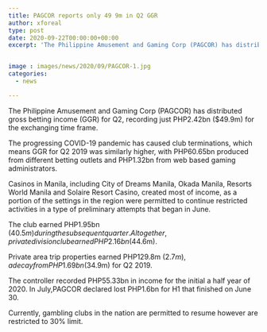 ```yaml
---
title: PAGCOR reports only 49 9m in Q2 GGR
author: xforeal 
type: post
date: 2020-09-22T00:00:00+00:00
excerpt: 'The Philippine Amusement and Gaming Corp (PAGCOR) has distributed gross betting income (GGR) for Q2, recording just PHP2 '


image : images/news/2020/09/PAGCOR-1.jpg
categories:
  - news

---
```

The Philippine Amusement and Gaming Corp (PAGCOR) has distributed gross betting income (GGR) for Q2, recording just PHP2.42bn ($49.9m) for the exchanging time frame. 

The progressing COVID-19 pandemic has caused club terminations, which means GGR for Q2 2019 was similarly higher, with PHP60.65bn produced from different betting outlets and PHP1.32bn from web based gaming administrators. 

Casinos in Manila, including City of Dreams Manila, Okada Manila, Resorts World Manila and Solaire Resort Casino, created most of income, as a portion of the settings in the region were permitted to continue restricted activities in a type of preliminary attempts that began in June. 

The club earned PHP1.95bn ($40.5m) during the subsequent quarter. Altogether, private division club earned PHP2.16bn ($44.6m). 

Private area trip properties earned PHP129.8m ($2.7m), a decay from PHP1.69bn ($34.9m) for Q2 2019. 

The controller recorded PHP55.33bn in income for the initial a half year of 2020. In July,PAGCOR declared lost PHP1.6bn for H1 that finished on June 30. 

Currently, gambling clubs in the nation are permitted to resume however are restricted to 30&percnt; limit.